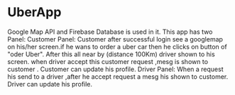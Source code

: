 # UberApp
Google Map API and Firebase Database is used in it.
This app has two Panel:
Customer Panel:
Customer after successful login see a googlemap on his/her screen.if he wans to order a uber car then he clicks on button of "oder Uber".
After this all near by (distance 100Km) driver shown to his screen.
when driver accept this customer request ,mesg is shown to customer .
Customer can update his profile.
Driver Panel:
When a request his send to a driver ,after he accept request a mesg his shown to customer.
Driver can update his profile.
